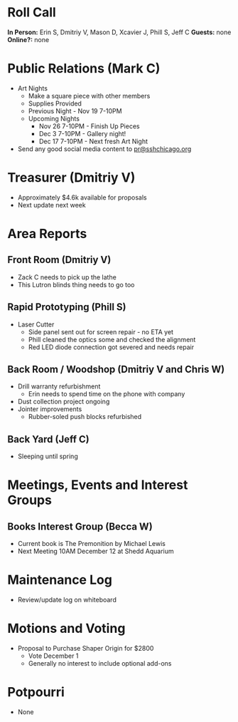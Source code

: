 # Roll Call
**In Person:** Erin S, Dmitriy V, Mason D, Xcavier J, Phill S, Jeff C
**Guests:** none
**Online?:** none
# Public Relations (Mark C)
- Art Nights
  - Make a square piece with other members
  - Supplies Provided
  - Previous Night - Nov 19 7-10PM
  - Upcoming Nights
    - Nov 26 7-10PM - Finish Up Pieces
    - Dec 3 7-10PM - Gallery night!
    - Dec 17 7-10PM - Next fresh Art Night
- Send any good social media content to pr@sshchicago.org
# Treasurer (Dmitriy V)
- Approximately $4.6k available for proposals
- Next update next week
# Area Reports
## Front Room (Dmitriy V)
- Zack C needs to pick up the lathe
- This Lutron blinds thing needs to go too
## Rapid Prototyping (Phill S)
- Laser Cutter
  - Side panel sent out for screen repair - no ETA yet
  - Phill cleaned the optics some and checked the alignment
  - Red LED diode connection got severed and needs repair
## Back Room / Woodshop (Dmitriy V and Chris W)
- Drill warranty refurbishment
  - Erin needs to spend time on the phone with company
- Dust collection project ongoing
- Jointer improvements
  - Rubber-soled push blocks refurbished
## Back Yard (Jeff C)
- Sleeping until spring
# Meetings, Events and Interest Groups
## Books Interest Group (Becca W)
- Current book is The Premonition by Michael Lewis
- Next Meeting 10AM December 12 at Shedd Aquarium
# Maintenance Log
- Review/update log on whiteboard
# Motions and Voting
- Proposal to Purchase Shaper Origin for $2800  
  - Vote December 1
  - Generally no interest to include optional add-ons
# Potpourri
- None
